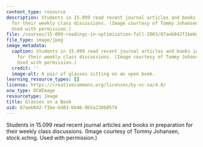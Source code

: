 ```yaml
---
content_type: resource
description: Students in 15.099 read recent journal articles and books in preparation
  for their weekly class discussions. (Image courtesy of Tommy Johansen, stock.xchng.
  Used with permission.)
file: /courses/15-099-readings-in-optimization-fall-2003/87aeb842f1bebd83bb469b5a238b0574_15-099f03.jpg
file_type: image/jpeg
image_metadata:
  caption: Students in 15.099 read recent journal articles and books in preparation
    for their weekly class discussions. (Image courtesy of Tommy Johansen, [stock.xchng](http://www.freeimages.com/photo/book-s-and-glasses-3-1482596).
    Used with permission.)
  credit: ''
  image-alt: A pair of glasses sitting on an open book.
learning_resource_types: []
license: https://creativecommons.org/licenses/by-nc-sa/4.0/
ocw_type: OCWImage
resourcetype: Image
title: Glasses on a Book
uid: 87aeb842-f1be-bd83-bb46-9b5a238b0574
---
```

Students in 15.099 read recent journal articles and books in preparation for their weekly class discussions. (Image courtesy of Tommy Johansen, stock.xchng. Used with permission.)